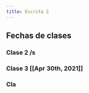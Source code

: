 ```yaml
---
title: Escrita 2
---
```


## Fechas de clases
### Clase 2 /s
### Clase 3 [[Apr 30th, 2021]]
### Cla
